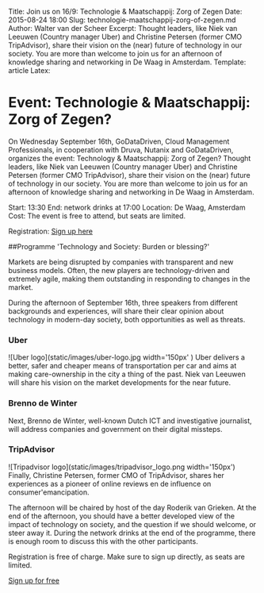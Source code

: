 Title: Join us on 16/9: Technologie & Maatschappij: Zorg of Zegen
Date: 2015-08-24 18:00
Slug: technologie-maatschappij-zorg-of-zegen.md
Author: Walter van der Scheer
Excerpt: Thought leaders, like Niek van Leeuwen (Country manager Uber) and Christine Petersen (former CMO TripAdvisor), share their vision on the (near) future of technology in our society. You are more than welcome to join us for an afternoon of knowledge sharing and networking in De Waag in Amsterdam.
Template: article
Latex:

# Event: Technologie & Maatschappij: Zorg of Zegen? 

On Wednesday September 16th, GoDataDriven, Cloud Management Professionals, in cooperation with Druva, Nutanix and GoDataDriven, organizes the event: Technology & Maatschappij: Zorg of Zegen? Thought leaders, like Niek van Leeuwen (Country manager Uber) and Christine Petersen (former CMO TripAdvisor), share their vision on the (near) future of technology in our society. You are more than welcome to join us for an afternoon of knowledge sharing and networking in De Waag in Amsterdam.

Start: 13:30
End: network drinks at 17:00 
Location: De Waag, Amsterdam
Cost: The event is free to attend, but seats are limited. 

Registration: [Sign up here](https://www.eventbrite.nl/e/tickets-technologie-maatschappij-zorg-of-zegen-17635190329?utm_campaign=order_confirm&utm_medium=email&ref=GoDataDriven&utm_source=GDDblog&utm_term=eventname)

##Programme 'Technology and Society: Burden or blessing?' 

Markets are being disrupted by companies with transparent and new business models. Often, the new players are technology-driven and extremely agile, making them outstanding in responding to changes in the market.

During the afternoon of September 16th, three speakers from different backgrounds and experiences, will share their clear opinion about technology in modern-day society, both opportunities as well as threats.

### Uber
![Uber logo](static/images/uber-logo.jpg width='150px' )
Uber delivers a better, safer and cheaper means of transportation per car and aims at making care-ownership in the city a thing of the past. Niek van Leeuwen will share his vision on the market developments for the near future. 

### Brenno de Winter
Next, Brenno de Winter, well-known Dutch ICT and investigative journalist, will address companies and government on their digital missteps.

### TripAdvisor
![Tripadvisor logo](static/images/tripadvisor_logo.png width='150px')
Finally, Christine Petersen, former CMO of TripAdvisor, shares her experiences as a pioneer of online reviews en de influence on consumer'emancipation.

The afternoon will be chaired by host of the day Roderik van Grieken. At the end of the afternoon, you should have a better developed view of the impact of technology on society, and the question if we should welcome, or steer away it. During the network drinks at the end of the programme, there is enough room to discuss this with the other participants.

Registration is free of charge. Make sure to sign up directly, as seats are limited.

[Sign up for free](https://www.eventbrite.nl/e/tickets-technologie-maatschappij-zorg-of-zegen-17635190329?utm_campaign=order_confirm&utm_medium=email&ref=GoDataDriven&utm_source=GDDblog&utm_term=eventname)
